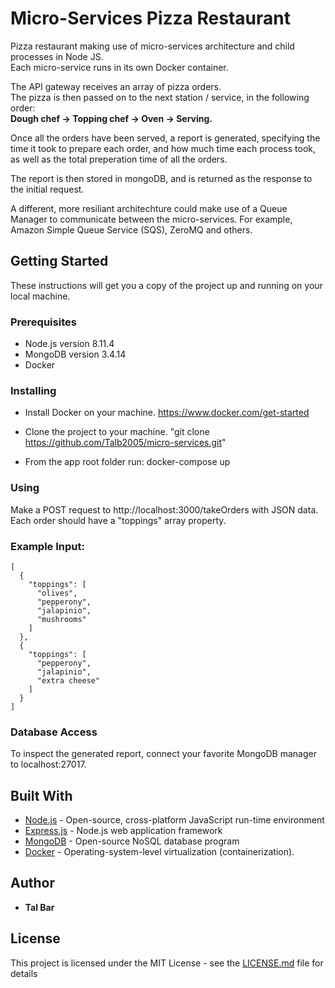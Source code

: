 # Micro-Services Pizza Restaurant

Pizza restaurant making use of micro-services architecture and child processes in Node JS.<br />
Each micro-service runs in its own Docker container.

The API gateway receives an array of pizza orders.<br />
The pizza is then passed on to the next station / service, in the following order:<br />
**Dough chef -> Topping chef -> Oven -> Serving.**

Once all the orders have been served, a report is generated, specifying the time it took to prepare each order, and how much time each process took, as well as the total preperation time of all the orders.

The report is then stored in mongoDB, and is returned as the response to the initial request.

A different, more resiliant architechture could make use of a Queue Manager to communicate between the micro-services.
For example, Amazon Simple Queue Service (SQS), ZeroMQ and others.

## Getting Started

These instructions will get you a copy of the project up and running on your local machine.

### Prerequisites

- Node.js version 8.11.4
- MongoDB version 3.4.14
- Docker

### Installing

- Install Docker on your machine. https://www.docker.com/get-started

- Clone the project to your machine. "git clone https://github.com/Talb2005/micro-services.git"

- From the app root folder run: docker-compose up

### Using

Make a POST request to http://localhost:3000/takeOrders with JSON data.<br/>
Each order should have a "toppings" array property.

### Example Input:

```
[
  {
    "toppings": [
      "olives",
      "pepperony",
      "jalapinio",
      "mushrooms"
    ]
  },
  {
    "toppings": [
      "pepperony",
      "jalapinio",
      "extra cheese"
    ]
  }
]
```

### Database Access

To inspect the generated report, connect your favorite MongoDB manager to localhost:27017. 

## Built With

- [Node.js](https://nodejs.org/en/docs/) - Open-source, cross-platform JavaScript run-time environment
- [Express.js](https://expressjs.com/) - Node.js web application framework
- [MongoDB](https://docs.mongodb.com/) - Open-source NoSQL database program
- [Docker](https://docs.docker.com/) - Operating-system-level virtualization (containerization).

## Author

- **Tal Bar**

## License

This project is licensed under the MIT License - see the [LICENSE.md](LICENSE.md) file for details
